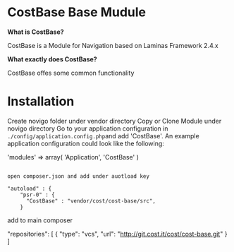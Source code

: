 CostBase Base Mudule
=======

**What is CostBase?**

CostBase is a Module for Navigation based on Laminas Framework 2.4.x

**What exactly does CostBase?**

CostBase offes some common functionality

Installation
============
Create novigo folder under vendor directory 
Copy or Clone Module under novigo directory
Go to your application configuration in ```./config/application.config.php```and add 'CostBase'.
An example application configuration could look like the following:

'modules' => array(
    'Application',
    'CostBase'
)
```

open composer.json and add under auotload key

"autoload" : {
    "psr-0" : {
      "CostBase" : "vendor/cost/cost-base/src",
    }
```


add to main composer 

"repositories": [
        {
            "type": "vcs",
            "url": "http://git.cost.it/cost/cost-base.git"
        }
    ]